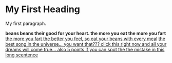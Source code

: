 <!DOCTYPE html>
<html>
 <body>
<h1>My First Heading</h1>
  <p>My first paragraph.</p>
 </body>
</html>
<b>beans beans their good for your heart. the more you eat the more you fart</b>
<u>the more you fart the better you feel, so eat your beans with every meal</u>
<a href="https://www.youtube.com/watch?v=MtN1YnoL46Q">the best song in the universe... you want that??? click this right now and all your dreams will come true... also 5 points if you can spot the the mistake in this long scentence</a>
